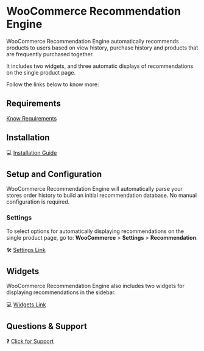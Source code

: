#   **WooCommerce Recommendation Engine**

WooCommerce Recommendation Engine automatically recommends products to users based on view history, purchase history and products that are frequently purchased together.

It includes two widgets, and three automatic displays of recommendations on the single product page.

Follow the links below to know more:

##  **Requirements**

<a href= "https://docs.woocommerce.com/document/woocommerce-recommendation-engine/#section-1" target= "_blank">Know Requirements</a>

##  **Installation**

:computer: <a href= "https://docs.woocommerce.com/document/woocommerce-recommendation-engine/#section-2" target= "_blank">Installation Guide</a>

##  **Setup and Configuration**

WooCommerce Recommendation Engine will automatically parse your stores order history to build an initial recommendation database. No manual configuration is required.

### **Settings**

To select options for automatically displaying recommendations on the single product page, go to: **WooCommerce** > **Settings** > **Recommendation**.

:hammer_and_wrench: <a href= "https://docs.woocommerce.com/document/woocommerce-recommendation-engine/#section-4" target= "_blank">Settings Link</a>

##  **Widgets**

WooCommerce Recommendation Engine also includes two widgets for displaying recommendations in the sidebar.

:computer: <a href= "https://docs.woocommerce.com/document/woocommerce-recommendation-engine/#section-5" target= "_blank">Widgets Link</a>

##  **Questions & Support**

:question: <a href= "https://docs.woocommerce.com/document/woocommerce-recommendation-engine/#section-6" target= "_blank">Click for Support</a>